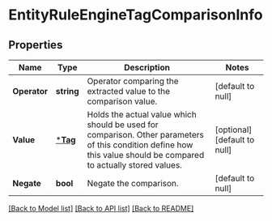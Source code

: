# EntityRuleEngineTagComparisonInfo

## Properties
Name | Type | Description | Notes
------------ | ------------- | ------------- | -------------
**Operator** | **string** | Operator comparing the extracted value to the comparison value. | [default to null]
**Value** | [***Tag**](Tag.md) | Holds the actual value which should be used for comparison. Other parameters of this condition define how this value should be compared to actually stored values. | [optional] [default to null]
**Negate** | **bool** | Negate the comparison. | [default to null]

[[Back to Model list]](../README.md#documentation-for-models) [[Back to API list]](../README.md#documentation-for-api-endpoints) [[Back to README]](../README.md)


